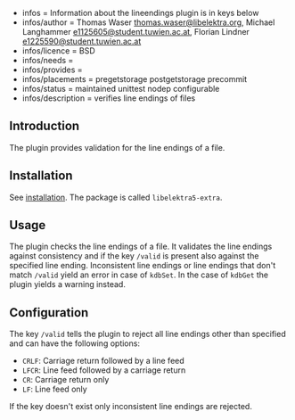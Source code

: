 - infos = Information about the lineendings plugin is in keys below
- infos/author = Thomas Waser <thomas.waser@libelektra.org>, Michael Langhammer <e1125605@student.tuwien.ac.at>, Florian Lindner <e1225590@student.tuwien.ac.at>
- infos/licence = BSD
- infos/needs =
- infos/provides =
- infos/placements = pregetstorage postgetstorage precommit
- infos/status = maintained unittest nodep configurable
- infos/description = verifies line endings of files

## Introduction

The plugin provides validation for the line endings of a file.

## Installation

See [installation](/doc/INSTALL.md).
The package is called `libelektra5-extra`.

## Usage

The plugin checks the line endings of a file.
It validates the line endings against consistency and if the key `/valid` is present also against the specified line ending.
Inconsistent line endings or line endings that don't match `/valid` yield an error in case of `kdbSet`.
In the case of `kdbGet` the plugin yields a warning instead.

## Configuration

The key `/valid` tells the plugin to reject all line endings other than specified and can have the following options:

- `CRLF`: Carriage return followed by a line feed
- `LFCR`: Line feed followed by a carriage return
- `CR`: Carriage return only
- `LF`: Line feed only

If the key doesn't exist only inconsistent line endings are rejected.

